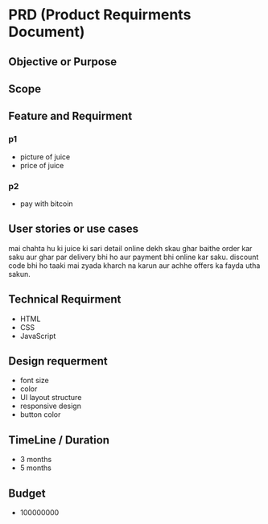 # PRD (Product Requirments Document) 

  ## Objective or Purpose
  ## Scope
  ## Feature and Requirment
   ### p1 
  - picture of juice
  - price of juice
   ### p2
   - pay with bitcoin
  ## User stories or use cases
 mai chahta hu ki juice ki sari detail online dekh skau ghar baithe order kar saku aur ghar par delivery bhi ho aur payment bhi online kar saku. discount code bhi ho taaki mai zyada kharch na karun aur achhe offers ka fayda utha sakun.

## Technical Requirment
- HTML
- CSS
- JavaScript
  
## Design requerment
 - font size
 - color
 - UI layout structure
 - responsive design
 - button color

## TimeLine / Duration 
- 3 months 
- 5 months

## Budget
- 100000000